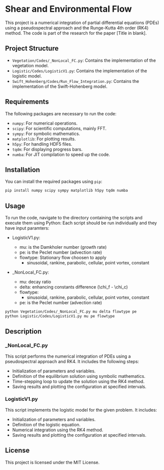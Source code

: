 
# Shear and Environmental Flow

This project is a numerical integration of partial differential equations (PDEs) using a pseudospectral approach and the Runge-Kutta 4th order (RK4) method. The code is part of the research for the paper [Title in blank].

## Project Structure

- `Vegetation/Codes/_NonLocal_FC.py`: Contains the implementation of the vegetation model.
- `Logistic/Codes/LogisticV1.py`: Contains the implementation of the logistic model.
- `Swift_Hohenberg/Codes/Run_Flow_Integration.py`: Contains the implementation of the Swift-Hohenberg model.

## Requirements

The following packages are necessary to run the code:

- `numpy`: For numerical operations.
- `scipy`: For scientific computations, mainly FFT.
- `sympy`: For symbolic mathematics.
- `matplotlib`: For plotting results.
- `h5py`: For handling HDF5 files.
- `tqdm`: For displaying progress bars.
- `numba`: For JIT compilation to speed up the code.

## Installation

You can install the required packages using `pip`:

```bash
pip install numpy scipy sympy matplotlib h5py tqdm numba
```

## Usage

To run the code, navigate to the directory containing the scripts and execute them using Python:
Each script should be run individually and they have input paramters:
- LogisticV1.py:
  - mu: is the Damkholer number (growth rate)
  - pe: is the Peclet number (advection rate)
  - flowtype: Stationary flow choosen to apply
    - sinusoidal, rankine, parabolic, cellular, point vortex, constant


- _NonLocal_FC.py:
  - mu: decay ratio
  - delta: enhancing constants difference (\chi_f - \chi_c)
  - flowtype:
    - sinusoidal, rankine, parabolic, cellular, point vortex, constant
  - pe: is the Peclet number (advection rate)
    
```bash
python Vegetation/Codes/_NonLocal_FC.py mu delta flowtype pe
python Logistic/Codes/LogisticV1.py mu pe flowtype
```

## Description

### _NonLocal_FC.py

This script performs the numerical integration of PDEs using a pseudospectral approach and RK4. It includes the following steps:
- Initialization of parameters and variables.
- Definition of the equilibrium solution using symbolic mathematics.
- Time-stepping loop to update the solution using the RK4 method.
- Saving results and plotting the configuration at specified intervals.

### LogisticV1.py

This script implements the logistic model for the given problem. It includes:
- Initialization of parameters and variables.
- Definition of the logistic equation.
- Numerical integration using the RK4 method.
- Saving results and plotting the configuration at specified intervals.

## License

This project is licensed under the MIT License.
